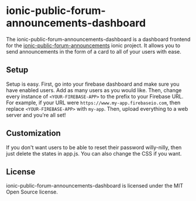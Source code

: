 ionic-public-forum-announcements-dashboard
==========================================

The ionic-public-forum-announcements-dashboard is a dashboard frontend for the <a href="http://www.github.com/wilsonhobbs/ionic-public-forum-announcements">ionic-public-forum-announcements</a> ionic project. It allows you to send announcements in the form of a card to all of your users with ease.

Setup
-----

Setup is easy. First, go into your firebase dashboard and make sure you have enabled users. Add as many users as you would like. Then, change every instance of `<YOUR-FIREBASE-APP>` to the prefix to your Firebase URL. For example, if your URL were `https://www.my-app.firebaseio.com`, then replace `<YOUR-FIREBASE-APP>` with `my-app`. Then, upload everything to a web server and you're all set!

Customization
-------------

If you don't want users to be able to reset their password willy-nilly, then just delete the states in app.js. You can also change the CSS if you want.

License
-------

ionic-public-forum-announcements-dashboard is licensed under the MIT Open Source license.
